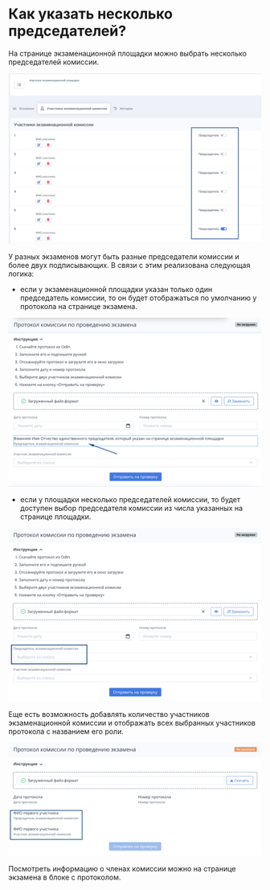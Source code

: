 # Как указать несколько председателей?

На странице экзаменационной площадки можно выбрать несколько председателей комиссии.

![](<../.gitbook/assets/image (60).png>)

У разных экзаменов могут быть разные председатели комиссии и более двух подписывающих. В связи с этим реализована следующая логика:

* если у экзаменационной площадки указан только один председатель комиссии, то он будет отображаться по умолчанию у протокола на странице экзамена.

![](<../.gitbook/assets/image (62).png>)

* если у площадки несколько председателей комиссии, то будет доступен выбор председателя комиссии из числа указанных на странице площадки.

![](<../.gitbook/assets/image (63).png>)

Еще есть возможность добавлять количество участников экзаменационной комиссии и отображать всех выбранных участников протокола с названием его роли.

![](<../.gitbook/assets/image (64).png>)

Посмотреть информацию о членах комиссии можно на странице экзамена в блоке с протоколом.
